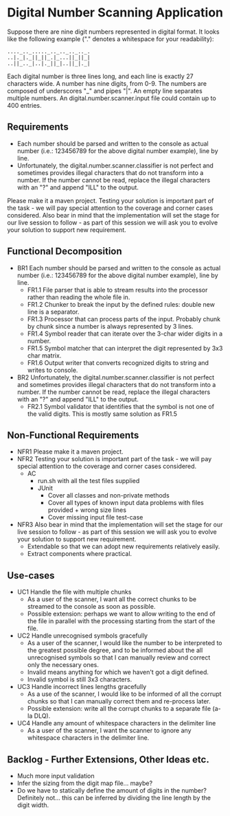# Digital Number Scanning Application

Suppose there are nine digit numbers represented in digital format.
It looks like the following example ("." denotes a whitespace for your readability):

```text
...._.._....._.._.._.._.._.
..|._|._||_||_.|_...||_||_|
..||_.._|..|._||_|..||_|._|
```

Each digital number is three lines long, and each line is exactly 27 characters wide.
A number has nine digits, from 0-9.
The numbers are composed of underscores "_" and pipes "|".
An empty line separates multiple numbers.
An digital.number.scanner.input file could contain up to 400 entries.

## Requirements
* Each number should be parsed and written to the console as actual number (i.e.: 123456789 for the above digital number example), line by line.
* Unfortunately, the digital.number.scanner.classifier is not perfect and sometimes provides illegal characters that do not transform into a number.
If the number cannot be read, replace the illegal characters with an "?" and append "ILL" to the output.

Please make it a maven project. Testing your solution is important part of the task - we will pay special attention to the coverage and corner cases considered.
Also bear in mind that the implementation will set the stage for our live session to follow - as part of this session we will ask you to evolve your solution to support new requirement.

## Functional Decomposition
* BR1 Each number should be parsed and written to the console as actual number (i.e.: 123456789 for the above digital number example), line by line.
  * FR1.1 File parser that is able to stream results into the processor rather than reading the whole file in.
  * FR1.2 Chunker to break the input by the defined rules: double new line is a separator.
  * FR1.3 Processor that can process parts of the input. Probably chunk by chunk since a number is always represented by 3 lines.
  * FR1.4 Symbol reader that can iterate over the 3-char wider digits in a number.
  * FR1.5 Symbol matcher that can interpret the digit represented by 3x3 char matrix.
  * FR1.6 Output writer that converts recognized digits to string and writes to console.
* BR2 Unfortunately, the digital.number.scanner.classifier is not perfect and sometimes provides illegal characters that do not transform into a number.
If the number cannot be read, replace the illegal characters with an "?" and append "ILL" to the output.
  * FR2.1 Symbol validator that identifies that the symbol is not one of the valid digits. This is mostly same solution as FR1.5

## Non-Functional Requirements
* NFR1 Please make it a maven project. 
* NFR2 Testing your solution is important part of the task - we will pay special attention to the coverage and corner cases considered.
  * AC 
    * run.sh with all the test files supplied
    * JUnit
      * Cover all classes and non-private methods
      * Cover all types of known input data problems with files provided + wrong size lines
      * Cover missing input file test-case
* NFR3 Also bear in mind that the implementation will set the stage for our live session to follow - as part of this session we will ask you to evolve your solution to support new requirement.
  * Extendable so that we can adopt new requirements relatively easily.
  * Extract components where practical.

## Use-cases
* UC1 Handle the file with multiple chunks
  * As a user of the scanner, I want all the correct chunks to be streamed to the console as soon as possible.
  * Possible extension: perhaps we want to allow writing to the end of the file in parallel with the processing starting from the start of the file.
* UC2 Handle unrecognised symbols gracefully
  * As a user of the scanner, I would like the number to be interpreted to the greatest possible degree, and to be informed about the all unrecognised symbols so that I can manually review and correct only the necessary ones. 
  * Invalid means anything for which we haven't got a digit defined.
  * Invalid symbol is still 3x3 characters.
* UC3 Handle incorrect lines lengths gracefully
  * As a use of the scanner, I would like to be informed of all the corrupt chunks so that I can manually correct them and re-process later.
  * Possible extension: write all the corrupt chunks to a separate file (a-la DLQ).
* UC4 Handle any amount of whitespace characters in the delimiter line
  * As a user of the scanner, I want the scanner to ignore any whitespace characters in the delimiter line.
  
## Backlog - Further Extensions, Other Ideas etc.
* Much more input validation
* Infer the sizing from the digit map file... maybe?
* Do we have to statically define the amount of digits in the number? Definitely not... this can be inferred by dividing the line length by the digit width.